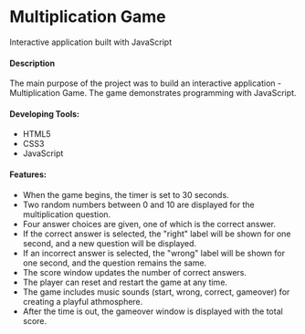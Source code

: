 # Multiplication Game
Interactive application built with JavaScript

<h4>Description</h4>
  <p>The main purpose of the project was to build an interactive application - Multiplication Game. The game demonstrates programming with JavaScript.</p>
  <h4>Developing Tools:</h4>
   <ul>
     <li>HTML5</li>
     <li>CSS3</li>
     <li>JavaScript</li>
   </ul>
   <h4>Features:</h4>
   <ul>
    <li>When the game begins, the timer is set to 30 seconds.</li>
    <li>Two random numbers between 0 and 10 are displayed for the multiplication question.</li>
    <li>Four answer choices are given, one of which is the correct answer.</li>
    <li>If the correct answer is selected, the "right" label will be shown for one second, and a new question will be displayed.</li>
    <li>If an incorrect answer is selected, the "wrong" label will be shown for one second, and the question remains the same.</li> 
    <li>The score window updates the number of correct answers.</li>                        
    <li>The player can reset and restart the game at any time.</li>
    <li>The game includes music sounds (start, wrong, correct, gameover) for creating a playful athmosphere.</li>
    <li>After the time is out, the gameover window is displayed with the total score.</li>
   </ul>  
<!-- <img src="screenshots/multiplicationscreen1.png" width="350px">
<img src="screenshots/multiplicationscreen2.png" width="350px">
<img src="screenshots/multiplicationscreen3.png" width="350px">
<img src="screenshots/multiplicationscreen4.png" width="350px">
 -->
